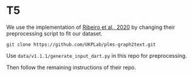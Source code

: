 # T5

We use the implementation of [Ribeiro et al., 2020](https://github.com/UKPLab/plms-graph2text) by changing their preprocessing script to fit our dataset. 

```
git clone https://github.com/UKPLab/plms-graph2text.git
```

Use `data/v1.1.1/generate_input_dart.py` in this repo for preprocessing.

Then follow the remaining instructions of their repo.
